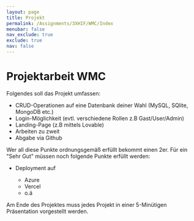 ```yaml
---
layout: page
title: Projekt
permalink: /Assignments/3XHIF/WMC/Index
menubar: false
nav_exclude: true
exclude: true
nav: false
---
```


# Projektarbeit WMC

Folgendes soll das Projekt umfassen:

- CRUD-Operationen auf eine Datenbank deiner Wahl (MySQL, SQlite, MongoDB etc.)
- Login-Möglichkeit (evtl. verschiedene Rollen z.B Gast/User/Admin)
- Landing-Page (z.B mittels Lovable)
- Arbeiten zu zweit
- Abgabe via Github

Wer all diese Punkte ordnungsgemäß erfüllt bekommt einen 2er. Für ein "Sehr Gut" müssen noch folgende Punkte erfüllt werden:

- Deployment auf 

    - Azure
    - Vercel
    - o.ä

Am Ende des Projektes muss jedes Projekt in einer 5-Minütigen Präsentation vorgestellt werden. 
